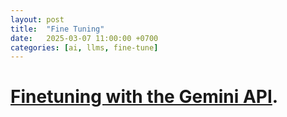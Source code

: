 ```yaml
---
layout: post
title:  "Fine Tuning"
date:   2025-03-07 11:00:00 +0700
categories: [ai, llms, fine-tune]
---
```


# [Finetuning with the Gemini API](https://ai.google.dev/gemini-api/docs/model-tuning).

